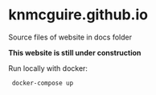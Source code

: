 # knmcguire.github.io

Source files of website in docs folder

**This website is still under construction**

Run locally with docker: 

```
 docker-compose up
```